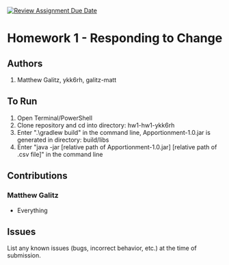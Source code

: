 [![Review Assignment Due Date](https://classroom.github.com/assets/deadline-readme-button-24ddc0f5d75046c5622901739e7c5dd533143b0c8e959d652212380cedb1ea36.svg)](https://classroom.github.com/a/NPfZwneM)
# Homework 1 - Responding to Change

## Authors
1) Matthew Galitz, ykk6rh, galitz-matt

## To Run
1) Open Terminal/PowerShell
2) Clone repository and cd into directory: hw1-hw1-ykk6rh
3) Enter ".\gradlew build" in the command line, Apportionment-1.0.jar is generated in directory: build/libs 
4) Enter "java -jar [relative path of Apportionment-1.0.jar] [relative path of .csv file]" in the command line

## Contributions

### Matthew Galitz
* Everything

## Issues

List any known issues (bugs, incorrect behavior, etc.) at the time of submission.
